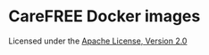 # CareFREE Docker images

Licensed under the [Apache License, Version 2.0](
  http://www.apache.org/licenses/LICENSE-2.0)
